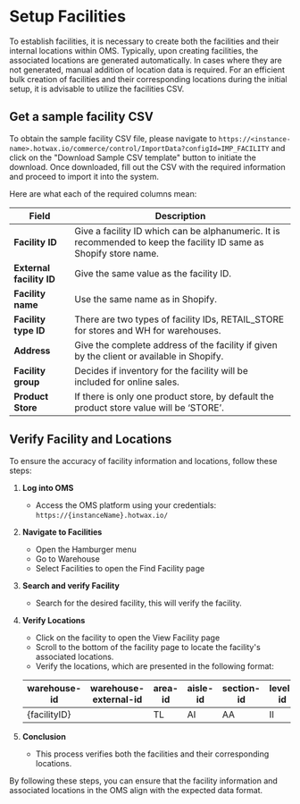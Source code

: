 # Setup Facilities

To establish facilities, it is necessary to create both the facilities and their internal locations within OMS. Typically, upon creating facilities, the associated locations are generated automatically. In cases where they are not generated, manual addition of location data is required. For an efficient bulk creation of facilities and their corresponding locations during the initial setup, it is advisable to utilize the facilities CSV.

## Get a sample facility CSV

To obtain the sample facility CSV file, please navigate to `https://<instance-name>.hotwax.io/commerce/control/ImportData?configId=IMP_FACILITY` and click on the "Download Sample CSV template" button to initiate the download. Once downloaded, fill out the CSV with the required information and proceed to import it into the system.

Here are what each of the required columns mean:

| Field                   | Description                                                                                       |
|-------------------------|---------------------------------------------------------------------------------------------------|
| **Facility ID**         | Give a facility ID which can be alphanumeric. It is recommended to keep the facility ID same as Shopify store name. |
| **External facility ID**| Give the same value as the facility ID.                                                            |
| **Facility name**       | Use the same name as in Shopify.                                                                  |
| **Facility type ID**    | There are two types of facility IDs, RETAIL_STORE for stores and WH for warehouses.                 |
| **Address**             | Give the complete address of the facility if given by the client or available in Shopify.         |
| **Facility group**      | Decides if inventory for the facility will be included for online sales.                            |
| **Product Store**       | If there is only one product store, by default the product store value will be ‘STORE’.            |

## Verify Facility and Locations

To ensure the accuracy of facility information and locations, follow these steps:

1. **Log into OMS**
   - Access the OMS platform using your credentials: `https://{instanceName}.hotwax.io/`

2. **Navigate to Facilities**
   - Open the Hamburger menu
   - Go to Warehouse
   - Select Facilities to open the Find Facility page

3. **Search and verify Facility**
   - Search for the desired facility, this will verify the facility. 

4. **Verify Locations**
   - Click on the facility to open the View Facility page
   - Scroll to the bottom of the facility page to locate the facility's associated locations.
   - Verify the locations, which are presented in the following format:

    | warehouse-id   | warehouse-external-id | area-id | aisle-id | section-id | level-id | position-id | location-type |
    |-----------------|------------------------|---------|----------|------------|----------|--------------|---------------|
    | {facilityID}   |                        | TL      | AI       | AA         | II       | 1            |               |

5. **Conclusion**
   - This process verifies both the facilities and their corresponding locations.

By following these steps, you can ensure that the facility information and associated locations in the OMS align with the expected data format.

